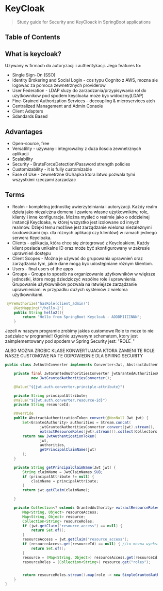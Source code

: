 # KeyCloak

> Study guide for Security and KeyCloack in SpringBoot applications

## Table of Contents

## What is keycloak?
Uzywany w firmach do autoryzacji i authentykacji. Jego features to:
- Single Sign-On (SSO)
- Identity Brokering and Social Login - cos typu Cognito z AWS, mozna sie logowac za pomoca zewnetrznych providerow
- User Federation - LDAP sluzy do zarzadzania/przypisywania rol do uzytkownikow pod spodem keycloaka moze byc widoczny(LDAP)
- Fine-Grained Authorization Services - decoupling & microservices atch
- Centralized Management and Admin Console
- Client Adapters
- Sdandards Based

## Advantages
- Open-source, free
- Versatility - uzywany i integrowalny z duza iloscia zewnetrznych aplikacji
- Scalability
- Security - BruteForceDetection/Password strength policies
- Customizability - it is fully customizable
- Ease of Use - zewnetrzne GUI/apka ktora latwo pozwala tymi wszystkimi rzeczami zarzadzac

## Terms

- Realm - kompletną jednostkę uwierzytelniania i autoryzacji. Każdy realm działa jako niezależna domena i zawiera własne użytkowników, role, klienty i inne konfiguracje. Można myśleć o realmie jako o oddzielnej instancji Keycloaka, w której wszystko jest izolowane od innych realmów. Dzięki temu możliwe jest zarządzanie wieloma niezależnymi środowiskami (np. dla różnych aplikacji czy klientów) w ramach jednego serwera Keycloaka.
- Clients - aplikacja, która chce się zintegrować z Keycloakiem,  Każdy klient posiada unikalne ID oraz może być skonfigurowany w zakresie uprawnień dostępu
- Client Scopes - Można je używać do grupowania uprawnień oraz zarządzania tym, jakie dane mogą być udostępniane różnym klientom. 
- Users - final users of the apps
- Groups - Groups to sposób na organizowanie użytkowników w większe jednostki, które mogą dziedziczyć wspólne role i uprawnienia. Grupowanie użytkowników pozwala na łatwiejsze zarządzanie uprawnieniami w przypadku dużych systemów z wieloma użytkownikami.


```java
 @PreAuthorize("hasRole(client_admin)")
    @GetMapping("/hello-2")
    public String hello2(){
        return "Hello from SpringBoot Keycloak - ADDDMIIIINNN";
    }
```

Jezeli w naszym programie zrobimy jakies customowe Role to moze to nie zadzialac w programie!!
Ogolnie uzywanym schematem, ktory jest zaimplementowany pod spodem w Spring Security jest: "ROLE_"


ALBO MOZNA ZROBIC KLASE KONWERTUJACA KTORA ZAMIENI TE ROLE NASZE CUSTOMOWE NA TE ODPOWIEDNIE DLA SPIRNG SECURITY

```java
public class JwtAuthConverter implements Converter<Jwt, AbstractAuthenticationToken> {

    private final JwtGrantedAuthoritiesConverter jwtGrantedAuthoritiesConverter =
            new JwtGrantedAuthoritiesConverter();

    @Value("${jwt.auth.converter.principle-attribute}")

    private String principalAttribute;
    @Value("${jwt.auth.converter.resource-id}")
    private String resourceId;

    @Override
    public AbstractAuthenticationToken convert(@NonNull Jwt jwt) {
        Set<GrantedAuthority> authorities = Stream.concat(
                jwtGrantedAuthoritiesConverter.convert(jwt).stream(),
                extractResourceRoles(jwt).stream()).collect(Collectors.toSet());
        return new JwtAuthenticationToken(
                jwt,
                authorities,
                getPrincipalClaimName(jwt)
        );
    }

    private String getPrincipalClaimName(Jwt jwt) {
        String claimName = JwtClaimNames.SUB;
        if (principalAttribute != null) {
            claimName = principalAttribute;
        }
        return jwt.getClaim(claimName);

    }

    private Collection<? extends GrantedAuthority> extractResourceRoles(Jwt jwt) {
        Map<String, Object> resourceAccess;
        Map<String, Object> resource;
        Collection<String> resourceRoles;
        if (jwt.getClaim("resource_access") == null) {
            return Set.of();
        }
        resourceAccess = jwt.getClaim("resource_access");
        if (resourceAccess.get(resourceId) == null) { //to mozna wyekstraktowac do application.yaml i w zaleznosci od srodowiska - prod/test zmieniac p
            return Set.of();
        }
        resource = (Map<String, Object>) resourceAccess.get(resourceId);
        resourceRoles = (Collection<String>) resource.get("roles");


        return resourceRoles.stream().map(role -> new SimpleGrantedAuthority("ROLE_" + role)).collect(Collectors.toSet());
    }
}
```
